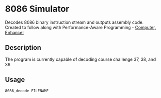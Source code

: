 # 8086 Simulator

Decodes 8086 binary instruction stream and outputs assembly code.
Created to follow along with Performance-Aware Programming - [Computer, Enhance!](https://www.computerenhance.com/)


## Description

The program is currently capable of decoding course challenge 37, 38, and 39.


## Usage

`8086_decode FILENAME`